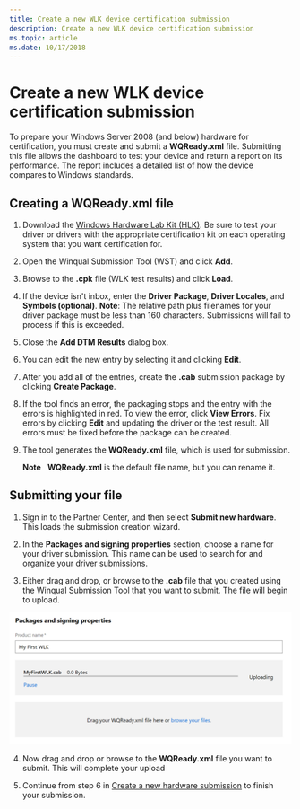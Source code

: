 ```yaml
---
title: Create a new WLK device certification submission
description: Create a new WLK device certification submission
ms.topic: article
ms.date: 10/17/2018
---
```


# Create a new WLK device certification submission

To prepare your Windows Server 2008 (and below) hardware for certification, you must create and submit a **WQReady.xml** file. Submitting this file allows the dashboard to test your device and return a report on its performance. The report includes a detailed list of how the device compares to Windows standards.

## Creating a WQReady.xml file

1. Download the [Windows Hardware Lab Kit (HLK)](/windows-hardware/test/hlk/index/). Be sure to test your driver or drivers with the appropriate certification kit on each operating system that you want certification for.

2. Open the Winqual Submission Tool (WST) and click **Add**.

3. Browse to the **.cpk** file (WLK test results) and click **Load**.

4. If the device isn't inbox, enter the **Driver Package**, **Driver Locales**, and **Symbols (optional)**. **Note**: The relative path plus filenames for your driver package must be less than 160 characters. Submissions will fail to process if this is exceeded.

5. Close the **Add DTM Results** dialog box.

6. You can edit the new entry by selecting it and clicking **Edit**.

7. After you add all of the entries, create the **.cab** submission package by clicking **Create Package**.

8. If the tool finds an error, the packaging stops and the entry with the errors is highlighted in red. To view the error, click **View Errors**. Fix errors by clicking **Edit** and updating the driver or the test result. All errors must be fixed before the package can be created.

9. The tool generates the **WQReady.xml** file, which is used for submission.

    **Note**  
    **WQReady.xml** is the default file name, but you can rename it.

## Submitting your file

1. Sign in to the Partner Center, and then select **Submit new hardware**. This loads the submission creation wizard.

2. In the **Packages and signing properties** section, choose a name for your driver submission. This name can be used to search for and organize your driver submissions.

3. Either drag and drop, or browse to the **.cab** file that you created using the Winqual Submission Tool that you want to submit. The file will begin to upload.

![screenshot that shows WLK cab file uploading and WQReadyXML upload control.](images/upload-wlk.png)

4. Now drag and drop or browse to the **WQReady.xml** file you want to submit. This will complete your upload

5. Continue from step 6 in [Create a new hardware submission](create-a-new-hardware-submission.md) to finish your submission.
